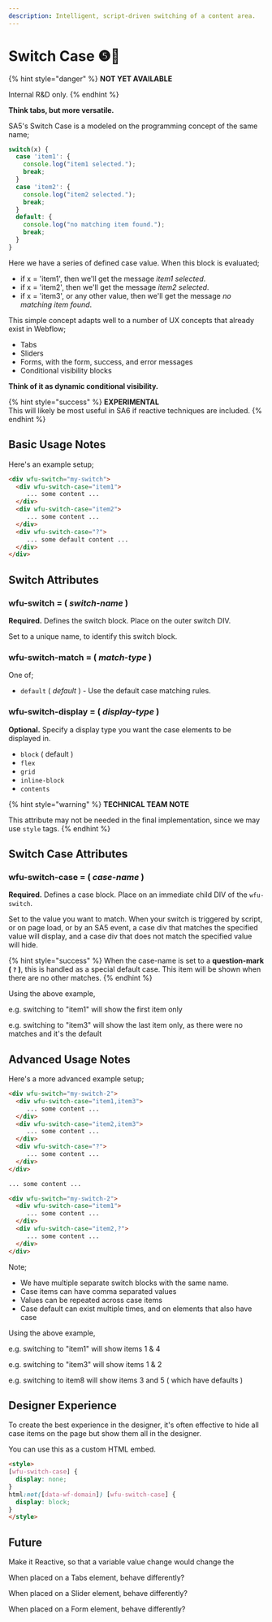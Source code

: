 ```yaml
---
description: Intelligent, script-driven switching of a content area.
---
```


# Switch Case ❺🧪

{% hint style="danger" %}
**NOT YET AVAILABLE**&#x20;

Internal R\&D only.&#x20;
{% endhint %}

**Think tabs, but more versatile.**&#x20;

SA5's Switch Case is a modeled on the programming concept of the same name;

```javascript
switch(x) {
  case 'item1': {
    console.log("item1 selected.");
    break;
  }
  case 'item2': {
    console.log("item2 selected.");
    break;
  }
  default: {
    console.log("no matching item found.");
    break;
  }
}
```

Here we have a series of defined case value.  When this block is evaluated;

* if x = 'item1', then we'll get the message _item1 selected_.&#x20;
* if x = 'item2', then we'll get the message _item2 selected_.&#x20;
* if x = 'item3', or any other value, then we'll get the message _no matching item found_.&#x20;

This simple concept adapts well to a number of UX concepts that already exist in Webflow;

* Tabs&#x20;
* Sliders&#x20;
* Forms, with the form, success, and error messages&#x20;
* Conditional visibility blocks&#x20;

**Think of it as dynamic conditional visibility.**&#x20;

{% hint style="success" %}
**EXPERIMENTAL** \
This will likely be most useful in SA6 if reactive techniques are included.&#x20;
{% endhint %}





## Basic Usage Notes

Here's an example setup;&#x20;

```html
<div wfu-switch="my-switch">
  <div wfu-switch-case="item1">
     ... some content ... 
  </div>
  <div wfu-switch-case="item2">
     ... some content ... 
  </div>
  <div wfu-switch-case="?">
     ... some default content ... 
  </div>  
</div>
```

## Switch Attributes&#x20;

### wfu-switch = ( _switch-name_ )&#x20;

**Required.** Defines the switch block. Place on the outer switch DIV.&#x20;

Set to a unique name, to identify this switch block.

### wfu-switch-match = ( _match-type_ ) &#x20;

One of;&#x20;

* `default` ( _default_ ) - Use the default case matching rules.&#x20;

### wfu-switch-display = ( _display-type_ )&#x20;

**Optional.** Specify a display type you want the case elements to be displayed in.&#x20;

* `block` ( default )&#x20;
* `flex`&#x20;
* `grid`&#x20;
* `inline-block`&#x20;
* `contents`&#x20;

{% hint style="warning" %}
**TECHNICAL TEAM NOTE** &#x20;

This attribute may not be needed in the final implementation, since we may use `style` tags.&#x20;
{% endhint %}

## Switch Case Attributes &#x20;

### wfu-switch-case = ( _case-name_ )

**Required.** Defines a case block. Place on an immediate child DIV of the `wfu-switch`.&#x20;

Set to the value you want to match. When your switch is triggered by script, or on page load, or by an SA5 event, a case div that matches the specified value will display, and a case div that does not match the specified value will hide.&#x20;

{% hint style="success" %}
When the case-name is set to a **question-mark ( `?` )**, this is handled as a special default case. This item will be shown when there are no other matches.&#x20;
{% endhint %}

Using the above example,

e.g. switching to "item1" will show the first item only

e.g. switching to "item3" will show the last item only, as there were no matches and it's the default &#x20;

## Advanced Usage Notes

Here's a more advanced example setup;&#x20;

```html
<div wfu-switch="my-switch-2">
  <div wfu-switch-case="item1,item3">
     ... some content ... 
  </div>
  <div wfu-switch-case="item2,item3">
     ... some content ... 
  </div>
  <div wfu-switch-case="?">
     ... some content ... 
  </div>  
</div>

... some content ...

<div wfu-switch="my-switch-2">
  <div wfu-switch-case="item1">
     ... some content ... 
  </div>
  <div wfu-switch-case="item2,?">
     ... some content ... 
  </div>
</div>
```

Note;

* We have multiple separate switch blocks with the same name.&#x20;
* Case items can have comma separated values&#x20;
* Values can be repeated across case items&#x20;
* Case default can exist multiple times, and on elements that also have case&#x20;

Using the above example,

e.g. switching to "item1" will show items 1 & 4&#x20;

e.g. switching to "item3" will show items 1 & 2&#x20;

e.g. switching to item8 will show items 3 and 5 ( which have defaults ) &#x20;

## Designer Experience

To create the best experience in the designer, it's often effective to hide all case items on the page but show them all in the designer.&#x20;

You can use this as a custom HTML embed.&#x20;

```html
<style>
[wfu-switch-case] {
  display: none;
}
html:not([data-wf-domain]) [wfu-switch-case] {
  display: block;
}
</style>
```



## Future

Make it Reactive, so that a variable value change would change the&#x20;

When placed on a Tabs element, behave differently?&#x20;

When placed on a Slider element, behave differently?

When placed on a Form element, behave differently?&#x20;















